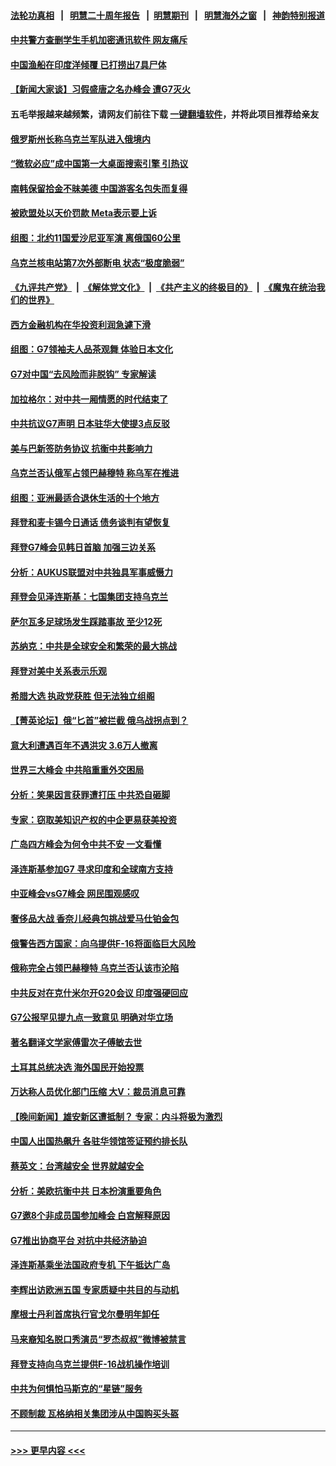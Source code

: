 #### [法轮功真相](https://github.com/gfw-breaker/truth/blob/master/README.md?t=0) &nbsp;&nbsp;|&nbsp;&nbsp; [明慧二十周年报告](https://github.com/gfw-breaker/mh-reports/blob/master/README.md?t=0) &nbsp;&nbsp;|&nbsp;&nbsp;[明慧期刊](https://github.com/gfw-breaker/mh-qikan) &nbsp;&nbsp;|&nbsp;&nbsp; [明慧海外之窗](https://github.com/gfw-breaker/mh-news/blob/master/README.md?t=0) &nbsp;&nbsp;|&nbsp;&nbsp; [神韵特别报道](https://github.com/gfw-breaker/mh-news/blob/master/shenyun.md?t=0)
#### [中共警方查删学生手机加密通讯软件 网友痛斥](../pages/nsc418/n14001866.md?t=05230043) 
#### [中国渔船在印度洋倾覆 已打捞出7具尸体](../pages/nsc418/n14001860.md?t=05230043) 
#### [【新闻大家谈】习假盛唐之名办峰会 遭G7灭火](../pages/nsc418/n14001918.md?t=05230043) 
#### 五毛举报越来越频繁，请网友们前往下载 [一键翻墙软件](https://github.com/gfw-breaker/ssr-accounts)，并将此项目推荐给亲友
#### [俄罗斯州长称乌克兰军队进入俄境内](../pages/nsc418/n14001916.md?t=05230043) 
#### [“微软必应”成中国第一大桌面搜索引擎 引热议](../pages/nsc418/n14001804.md?t=05230043) 
#### [南韩保留拾金不昧美德 中国游客名包失而复得](../pages/nsc418/n14001661.md?t=05230043) 
#### [被欧盟处以天价罚款 Meta表示要上诉](../pages/nsc418/n14001839.md?t=05230043) 
#### [组图：北约11国爱沙尼亚军演 离俄国60公里](../pages/nsc418/n14001657.md?t=05230043) 
#### [乌克兰核电站第7次外部断电 状态“极度脆弱”](../pages/nsc418/n14001780.md?t=05230043) 
#### [《九评共产党》](https://github.com/begood0513/9ping.md/blob/master/README.md) &nbsp;|&nbsp; [《解体党文化》](../../../../jtdwh.md/blob/master/README.md)  &nbsp;|&nbsp; [《共产主义的终极目的》](../../../../gczydzjmd.md/blob/master/README.md) &nbsp;|&nbsp; [《魔鬼在统治我们的世界》](../../../../mgztzwmdsj.md/blob/master/README.md) 
#### [西方金融机构在华投资利润急遽下滑](../pages/nsc418/n14001715.md?t=05230043) 
#### [组图：G7领袖夫人品茶观舞 体验日本文化](../pages/nsc418/n14001734.md?t=05230043) 
#### [G7对中国“去风险而非脱钩” 专家解读](../pages/nsc418/n14001658.md?t=05230043) 
#### [加拉格尔：对中共一厢情愿的时代结束了](../pages/nsc418/n14001379.md?t=05230043) 
#### [中共抗议G7声明 日本驻华大使提3点反驳](../pages/nsc418/n14001624.md?t=05230043) 
#### [美与巴新签防务协议 抗衡中共影响力](../pages/nsc418/n14001525.md?t=05230043) 
#### [乌克兰否认俄军占领巴赫穆特 称乌军在推进](../pages/nsc418/n14001410.md?t=05230043) 
#### [组图：亚洲最适合退休生活的十个地方](../pages/nsc418/n13995203.md?t=05230043) 
#### [拜登和麦卡锡今日通话 债务谈判有望恢复](../pages/nsc418/n14001362.md?t=05230043) 
#### [拜登G7峰会见韩日首脑 加强三边关系](../pages/nsc418/n14001305.md?t=05230043) 
#### [分析：AUKUS联盟对中共独具军事威慑力](../pages/nsc418/n13998385.md?t=05230043) 
#### [拜登会见泽连斯基：七国集团支持乌克兰](../pages/nsc418/n14001266.md?t=05230043) 
#### [萨尔瓦多足球场发生踩踏事故 至少12死](../pages/nsc418/n14001363.md?t=05230043) 
#### [苏纳克：中共是全球安全和繁荣的最大挑战](../pages/nsc418/n14001332.md?t=05230043) 
#### [拜登对美中关系表示乐观](../pages/nsc418/n14001337.md?t=05230043) 
#### [希腊大选 执政党获胜 但无法独立组阁](../pages/nsc418/n14001348.md?t=05230043) 
#### [【菁英论坛】俄“匕首”被拦截 俄乌战拐点到？](../pages/nsc418/n14001028.md?t=05230043) 
#### [意大利遭遇百年不遇洪灾 3.6万人撤离](../pages/nsc418/n14001268.md?t=05230043) 
#### [世界三大峰会 中共陷重重外交困局](../pages/nsc418/n14001053.md?t=05230043) 
#### [分析：笑果因言获罪遭打压 中共恐自砸脚](../pages/nsc418/n14001042.md?t=05230043) 
#### [专家：窃取美知识产权的中企更易获美投资](../pages/nsc418/n14001024.md?t=05230043) 
#### [广岛四方峰会为何令中共不安 一文看懂](../pages/nsc418/n14000959.md?t=05230043) 
#### [泽连斯基参加G7 寻求印度和全球南方支持](../pages/nsc418/n14001006.md?t=05230043) 
#### [中亚峰会vsG7峰会 网民围观感叹](../pages/nsc418/n14000885.md?t=05230043) 
#### [奢侈品大战 香奈儿经典包挑战爱马仕铂金包](../pages/nsc418/n14000561.md?t=05230043) 
#### [俄警告西方国家：向乌提供F-16将面临巨大风险](../pages/nsc418/n14001021.md?t=05230043) 
#### [俄称完全占领巴赫穆特 乌克兰否认该市沦陷](../pages/nsc418/n14001003.md?t=05230043) 
#### [中共反对在克什米尔开G20会议 印度强硬回应](../pages/nsc418/n14000914.md?t=05230043) 
#### [G7公报罕见提九点一致意见 明确对华立场](../pages/nsc418/n14000957.md?t=05230043) 
#### [著名翻译文学家傅雷次子傅敏去世](../pages/nsc418/n14000831.md?t=05230043) 
#### [土耳其总统决选 海外国民开始投票](../pages/nsc418/n14000890.md?t=05230043) 
#### [万达称人员优化部门压缩 大V：裁员消息可靠](../pages/nsc418/n14000857.md?t=05230043) 
#### [【晚间新闻】雄安新区遭抵制？ 专家：内斗将极为激烈](../pages/nsc418/n14000812.md?t=05230043) 
#### [中国人出国热飙升 各驻华领馆签证预约排长队](../pages/nsc418/n14000801.md?t=05230043) 
#### [蔡英文：台湾越安全 世界就越安全](../pages/nsc418/n14000784.md?t=05230043) 
#### [分析：美欧抗衡中共 日本扮演重要角色](../pages/nsc418/n14000437.md?t=05230043) 
#### [G7邀8个非成员国参加峰会 白宫解释原因](../pages/nsc418/n14000696.md?t=05230043) 
#### [G7推出协商平台 对抗中共经济胁迫](../pages/nsc418/n14000669.md?t=05230043) 
#### [泽连斯基乘坐法国政府专机 下午抵达广岛](../pages/nsc418/n14000648.md?t=05230043) 
#### [李辉出访欧洲五国 专家质疑中共目的与动机](../pages/nsc418/n14000573.md?t=05230043) 
#### [摩根士丹利首席执行官戈尔曼明年卸任](../pages/nsc418/n14000537.md?t=05230043) 
#### [马来裔知名脱口秀演员“罗杰叔叔”微博被禁言](../pages/nsc418/n14000547.md?t=05230043) 
#### [拜登支持向乌克兰提供F-16战机操作培训](../pages/nsc418/n14000564.md?t=05230043) 
#### [中共为何惧怕马斯克的“星链”服务](../pages/nsc418/n14000539.md?t=05230043) 
#### [不顾制裁 瓦格纳相关集团涉从中国购买头盔](../pages/nsc418/n14000464.md?t=05230043) 

----
#### [ >>> 更早内容 <<< ](../indexes/nsc418-earlier.md)
